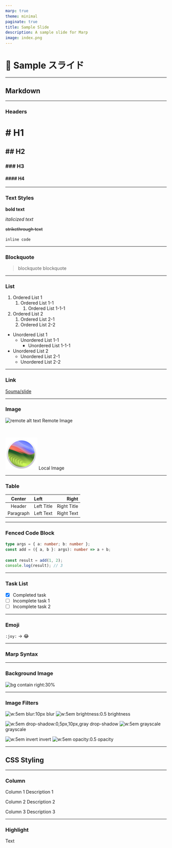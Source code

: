 ```yaml
---
marp: true
theme: minimal
paginate: true
title: Sample Slide
description: A sample slide for Marp
image: index.png
---
```


<!-- _paginate: false -->

# 🎦 Sample スライド

---

<!-- _paginate: false -->

## Markdown

---

<!-- footer: Markdown -->

### Headers

# # H1 <!-- markdownlint-disable MD025 -->

## ## H2

### ### H3

#### #### H4

---

### Text Styles

**bold text**

_italicized text_

~~strikethrough text~~

`inline code`

---

### Blockquote

> blockquote
> blockquote

---

### List

<span class="column">

1. Ordered List 1
   1. Ordered List 1-1
      1. Ordered List 1-1-1
2. Ordered List 2
   1. Ordered List 2-1
   2. Ordered List 2-2

- Unordered List 1
  - Unordered List 1-1
    - Unordered List 1-1-1
- Unordered List 2
  - Unordered List 2-1
  - Unordered List 2-2

</span>

---

### Link

[5ouma/slide](https://github.com/5ouma/slide)

---

### Image

<span class="column">

![remote alt text](https://www.markdownguide.org/assets/images/tux.png)
Remote Image

<br />

![local alt text](./images/sonoma.png)
Local Image

</span>

---

### Table

|  Center   | Left       |       Right |
| :-------: | :--------- | ----------: |
|  Header   | Left Title | Right Title |
| Paragraph | Left Text  |  Right Text |

---

### Fenced Code Block

```ts
type args = { a: number; b: number };
const add = ({ a, b }: args): number => a + b;

const result = add(1, 2);
console.log(result); // 3
```

---

### Task List

- [x] Completed task
- [ ] Incomplete task 1
- [ ] Incomplete task 2

---

### Emoji

`:joy:` → :joy:

---

<!--
_footer: ""
_paginate: false
 -->

### Marp Syntax

---

<!-- footer: Marp Syntax -->

### Background Image

![bg contain right:30%](https://images.5ouma.me/avatar/default.png)

---

### Image Filters

<span class="column">

![w:5em blur:10px](https://images.5ouma.me/avatar/default.png)
blur
![w:5em brightness:0.5](https://images.5ouma.me/avatar/default.png)
brightness

![w:5em drop-shadow:0,5px,10px,gray](https://images.5ouma.me/avatar/default.png)
drop-shadow
![w:5em grayscale](https://images.5ouma.me/avatar/default.png)
grayscale

![w:5em invert](https://images.5ouma.me/avatar/default.png)
invert
![w:5em opacity:0.5](https://images.5ouma.me/avatar/default.png)
opacity

</span>

---

<!--
_footer: ""
_paginate: false
 -->

## CSS Styling

---

<!-- footer: CSS Styling -->

### Column

<span class="column">

Column 1
Description 1

Column 2
Description 2

Column 3
Description 3

</span>

---

### Highlight

<span class="highlight">Text</span>
